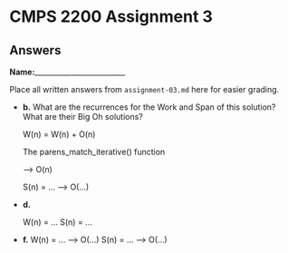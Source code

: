 # CMPS 2200 Assignment 3
## Answers

**Name:**_________________________


Place all written answers from `assignment-03.md` here for easier grading.






- **b.** What are the recurrences for the Work and Span of this solution? What are their Big Oh solutions?

  W(n) = W(n) + O(n)
    
    The parens_match_iterative() function 
  
  --> O(n)
  
  S(n) = ... --> O(...)
  




- **d.**

  W(n) = ...
  S(n) = ...





- **f.**
  W(n) = ... --> O(...)
  S(n) = ... --> O(...)
